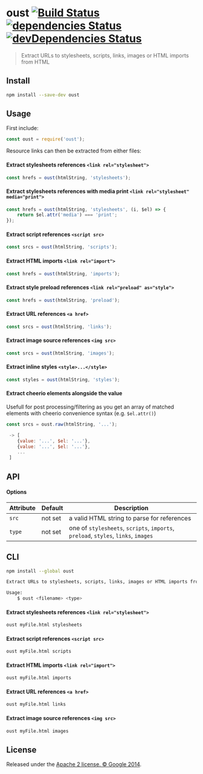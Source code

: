 # oust [![Build Status](https://github.com/addyosmani/oust/workflows/Tests/badge.svg)](https://github.com/addyosmani/oust/actions?workflow=Tests) [![dependencies Status](https://img.shields.io/david/addyosmani/oust.svg)](https://david-dm.org/addyosmani/oust) [![devDependencies Status](https://img.shields.io/david/dev/addyosmani/oust.svg)](https://david-dm.org/addyosmani/oust?type=dev)

> Extract URLs to stylesheets, scripts, links, images or HTML imports from HTML


## Install

```sh
npm install --save-dev oust
```


## Usage

First include:

```js
const oust = require('oust');
```

Resource links can then be extracted from either files:

#### Extract stylesheets references `<link rel="stylesheet">`

```js
const hrefs = oust(htmlString, 'stylesheets');
```

#### Extract stylesheets references with media print `<link rel="stylesheet" media="print">`

```js
const hrefs = oust(htmlString, 'stylesheets', (i, $el) => {
    return $el.attr('media') === 'print';
});
```

#### Extract script references `<script src>`

```js
const srcs = oust(htmlString, 'scripts');
```

#### Extract HTML imports `<link rel="import">`

```js
const hrefs = oust(htmlString, 'imports');
```

#### Extract style preload references `<link rel="preload" as="style">`

```js
const hrefs = oust(htmlString, 'preload');
```

#### Extract URL references `<a href>`

```js
const srcs = oust(htmlString, 'links');
```

#### Extract image source references `<img src>`

```js
const srcs = oust(htmlString, 'images');
```

#### Extract inline styles `<style>...</style>`

```js
const styles = oust(htmlString, 'styles');
```

#### Extract cheerio elements alongside the value

Usefull for post processing/filtering as you get an array of matched elements
with cheerio convenience syntax (e.g. `$el.attr()`)

```js
const srcs = oust.raw(htmlString, '...');

 -> [
    {value: '...', $el: '...'},
    {value: '...', $el: '...'},
    ...
 ]
```


## API

#### Options

Attribute       | Default   | Description
---             | ---       | ---
`src`           | not set   | a valid HTML string to parse for references
`type`          | not set   | one of `stylesheets`, `scripts`, `imports`, `preload`, `styles`, `links`, `images`

## CLI

```sh
npm install --global oust
```

```sh
Extract URLs to stylesheets, scripts, links, images or HTML imports from HTML

Usage:
    $ oust <filename> <type>
```

#### Extract stylesheets references `<link rel="stylesheet">`

```sh
oust myFile.html stylesheets
```

#### Extract script references `<script src>`

```sh
oust myFile.html scripts
```

#### Extract HTML imports `<link rel="import">`

```sh
oust myFile.html imports
```

#### Extract URL references `<a href>`

```sh
oust myFile.html links
```

#### Extract image source references `<img src>`

```sh
oust myFile.html images
```


## License

Released under the [Apache 2 license. © Google 2014](LICENSE).
